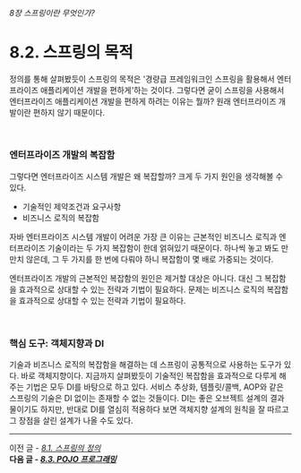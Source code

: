 ###### 8장 스프링이란 무엇인가?
# 8.2. 스프링의 목적

정의를 통해 살펴봤듯이 스프링의 목적은 '경량급 프레임워크인 스프링을 활용해서 엔터프라이즈 애플리케이션 개발을 편하게'하는 것이다. 
그렇다면 굳이 스프링을 사용해서 엔터프라이즈 애플리케이션 개발을 편하게 하려는 이유는 뭘까? 원래 엔터프라이즈 개발이란 편하지 않기 때문이다.             

<br/>

### 엔터프라이즈 개발의 복잡함

그렇다면 엔터프라이즈 시스템 개발은 왜 복잡할까? 크게 두 가지 원인을 생각해볼 수 있다. 

* 기술적인 제약조건과 요구사항
* 비즈니스 로직의 복잡함

자바 엔터프라이즈 시스템 개발이 어려운 가장 큰 이유는 근본적인 비즈니스 로직과 엔터프라이즈 기술이라는 두 가지 복잡함이 한데 얽혀있기 때문이다. 하나씩 놓고 봐도
만만치 않은데, 그 두 가지를 한 번에 다뤄야 하니 복잡함이 몇 배로 가중되는 것이다.               

엔터프라이즈 개발의 근본적인 복잡함의 원인은 제거할 대상은 아니다. 대신 그 복잡함을 효과적으로 상대할 수 있는 전략과 기법이 필요하다. 문제는 비즈니스 로직의 복잡함을 
효과적으로 상대할 수 있는 전략과 기법이 필요하다. 


<br/>

### 핵심 도구: 객체지향과 DI

기술과 비즈니스 로직의 복잡함을 해결하는 데 스프링이 공통적으로 사용하는 도구가 있다. 바로 객체지향이다. 지금까지 살펴봤듯이 기술적인 복잡함을 효과적으로 다루게 해주는 
기법은 모두 DI를 바탕으로 하고 있다. 서비스 추상화, 템플릿/콜백, AOP와 같은 스프링의 기술은 DI 없이는 존재할 수 없는 것들이다. DI는 좋은 오브젝트 설계의 결과물이기도 
하지만, 반대로 DI를 열심히 적용하다 보면 객체지향 설계의 원칙을 잘 따르고 그 장점을 살린 설계가 나올 수도 있다. 

-----

이전 글 - [*8.1. 스프링의 정의*](./8.1.%20스프링의%20정의.md)                    
**다음 글 - [*8.3. POJO 프로그래밍*](./8.3.%20POJO%20프로그래밍.md)**
